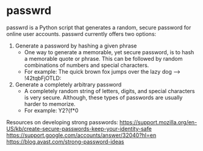 # passwrd

passwrd is a Python script that generates a random, secure password for online user accounts. passwrd currently offers two options:

1. Generate a password by hashing a given phrase
   - One way to generate a memorable, yet secure password, is to hash a memorable quote or phrase. This can be followed by random combinations of numbers and special characters.
   - For example: The quick brown fox jumps over the lazy dog --> !42tqbFjOTLD:
2. Generate a completely arbitrary password
   - A completely random string of letters, digits, and special characters is very secure. Although, these types of passwords are usually harder to memorize.
   - For example: Y2?{f\*0&nbsp;
   
Resources on developing strong passwords:
https://support.mozilla.org/en-US/kb/create-secure-passwords-keep-your-identity-safe
https://support.google.com/accounts/answer/32040?hl=en
https://blog.avast.com/strong-password-ideas
   
